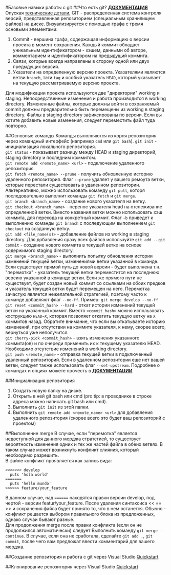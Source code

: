 #Базовые навыки работы с git
##Что есть git? 
**[ДОКУМЕНТАЦИЯ](https://git-scm.com/doc)**  
Опуская [технические детали](https://git-scm.com/book/en/v2/Getting-Started-What-is-Git%3F), GIT - распределенная система контроля версий, представленная репозиторием (специальным хранилищем файлов) на диске. Визуализируется с помощью графа с тремя основыми элементами:  
1. Commit - вершина графа, содержащая информацию о версии проекта в момент сохранения. Каждый коммит обладает уникальным идентификатором - хэшем, данными об авторе, комментарием и идентификатором на предыдущий коммита.
1. Связи, которые всегда направлены в сторону одной или двух предыдущих версий.
1. Указатели на определенную версию проекта. Указателями являются ветви `branch`, тэги `tag` и особый указатель `HEAD`, который указывает на текущую рассматриваемую версию проекта.

Для модификации проекта используются две "директории" working и staging. Непосредственные изменения и работа производится в working directory. Измененные файлы, которые должны войти в сохраняемый commit должны предварительно быть перемещены из working в staging directory. Файлы в staging directory зафиксированы по версии. Если вы хотите добавить новые изменения, следует переместить файл туда повторно.

##Основные команды
Команды выполняются из корня репозитория через командный интерфейс (например `cmd` или `git bash`).
`git init` - инициализация локального репозитория.  
`git status` - показывает разницу между HEAD и staging директорий, staging directory и последним коммитом.  
`git remote add <remote_name> <url>` - подключение удаленного репозитория.  
`git fetch <remote_name> --prune` - получить обновленную историю удаленного репозитория. Флаг `--prune` удаляет у вашего ремоута ветки, которые перестали существовать в удаленном репозитории. Альтернативно, можно использовать команду `git pull`, которя последовательно выполнит команды `git fetch` и `git merge`.   
`git branch <branch_name>` - создание нового указателя на ветку.  
`git checkout <branch_name>` - перенос указателя head на отслеживание определенной ветки. Вместо названия ветки можно использовать хэш коммита, для перехода на конкретный коммит. Флаг `-b` приведет к выполнению команды `git branch` с последующим выполнением `git checkout` на созданную ветку.  
`git add <file_name(s)>` - добавление файлов из working в staging directory. Для добавления сразу всех файлов используйте `git add .`.
`git commit` - создание нового коммита в текущей ветке на основе содержимого staging directory.  
`git merge <branch_name>` - выполнить попытку обновления истории изменений текущей ветки, изменениями ветки указанной в команде. Если существует прямой путь до новой версии - будет выполнена т.н. "перемотка" - указатель текущей ветки переместится на последнюю версию указанной в команде ветки. Если же прямого пути не существует, будет создан новый коммит со ссылками на обоих предков и указатель текущей ветки будет перемещен на него. Перемотка зачастую является нежелательной стратегией, поэтому часто к команде добавляют флаг `--no-ff`. Пример: `git merge develop --no-ff`  
`git reset <commit_hash> --hard` - откат истории изменений текущей ветки на указанный коммит. Вместо `<commit_hash>` можно использовать кострукцию `HEAD~X`, которая позволяет откатить текущую ветку на `X` коммитов назад. Обратите внимание, что если вы откатываете историю изменений, при отсутствии на коммите указателя, к нему, скорее всего, вернуться уже неполучится.  
`git cherry-pick <commit_hash>` - взять изменения указанного коммита(ов) и по очереди применить их к текущему указателю HEAD. Необходимо отсутствие изменений в working directory.  
`git push <remote_name>` - отправка текущей ветки в подключенный удаленный репозиторий. Если в удаленном репозитории еще нет вашей ветви, следует также использовать флаг `--set-upstream`.
Подробнее о командах и опциях можете прочесть в **[ДОКУМЕНТАЦИИ](https://git-scm.com/doc)**  


##Инициализация репозитория
1. Создать новую папку на диске.  
1. Открыть в ней git bash или cmd (pro tip: в проводнике в строке адреса можно написать git bash или cmd).  
1. Выполнить `git init` из этой папки.  
1. Выполнить `git remote add <remote_name> <url>` для добавления удаленного репозитория (скорее всего это будет ваш репозиторий с проектом)

##Выполнение merge
В случае, если "перемотка" является недоступной для данного мерджа стратегией, то существует вероятность изменения одних и тех же частей файла в обеих ветвях. В таком случае может возникнуть конфликт слияния, который необходимо разрешить.  
В файле конфликт проявляется как запись вида:  
```
<<<<<<< develop  
  puts 'hola world'    
=======  
  puts 'hello mundo'  
>>>>>> feature/your_feature  
```
В данном случае, над `======` находятся правки версии develop, под чертой - версии featur/your_feature. После удаления синтаксиса << == >> и сохранения файла будет принято то, что в нем останется. Обычно - конфликт решается выбором правильного блока из предложенных, однако случаи бывают разные.  
Для продолжения merge после правки конфликта (если он не продолжился автоматически) следует Выполнить команду `git merge --continue`. В случае, если она не сработала, сделайте `git add .`, `git commit`, после чего вам предложат ввести комментарий для вашего мерджа.  

##Создание репозитория и работа с git через Visual Studio
[Quickstart](https://docs.microsoft.com/en-us/azure/devops/repos/git/share-your-code-in-git-vs-2017?view=azure-devops)  

##Клонирование репозитория через Visual Studio
[Quickstart](https://docs.microsoft.com/en-us/azure/devops/repos/git/clone?view=azure-devops&tabs=visual-studio)  
